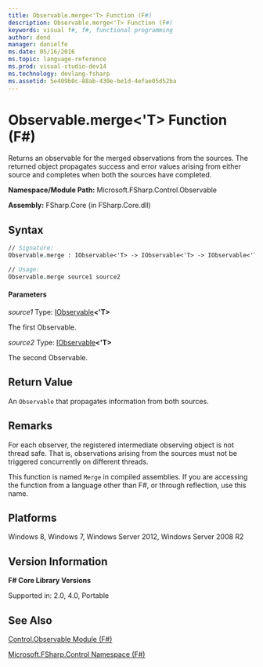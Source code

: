 ```yaml
---
title: Observable.merge<'T> Function (F#)
description: Observable.merge<'T> Function (F#)
keywords: visual f#, f#, functional programming
author: dend
manager: danielfe
ms.date: 05/16/2016
ms.topic: language-reference
ms.prod: visual-studio-dev14
ms.technology: devlang-fsharp
ms.assetid: 5e409b0c-88ab-430e-be1d-4efae05d52ba
---
```


# Observable.merge<'T> Function (F#)

Returns an observable for the merged observations from the sources. The returned object propagates success and error values arising from either source and completes when both the sources have completed.

**Namespace/Module Path:** Microsoft.FSharp.Control.Observable

**Assembly:** FSharp.Core (in FSharp.Core.dll)


## Syntax

```fsharp
// Signature:
Observable.merge : IObservable<'T> -> IObservable<'T> -> IObservable<'T>

// Usage:
Observable.merge source1 source2
```

#### Parameters
*source1*
Type: [IObservable](https://msdn.microsoft.com/library/04855e2b-42e4-4342-860a-b86566c4f2d9)**&lt;'T&gt;**


The first Observable.


*source2*
Type: [IObservable](https://msdn.microsoft.com/library/04855e2b-42e4-4342-860a-b86566c4f2d9)**&lt;'T&gt;**


The second Observable.

## Return Value

An `Observable` that propagates information from both sources.

## Remarks
For each observer, the registered intermediate observing object is not thread safe. That is, observations arising from the sources must not be triggered concurrently on different threads.

This function is named `Merge` in compiled assemblies. If you are accessing the function from a language other than F#, or through reflection, use this name.

## Platforms
Windows 8, Windows 7, Windows Server 2012, Windows Server 2008 R2

## Version Information
**F# Core Library Versions**

Supported in: 2.0, 4.0, Portable

## See Also
[Control.Observable Module &#40;F&#35;&#41;](Control.Observable-Module-%5BFSharp%5D.md)

[Microsoft.FSharp.Control Namespace &#40;F&#35;&#41;](Microsoft.FSharp.Control-Namespace-%5BFSharp%5D.md)

